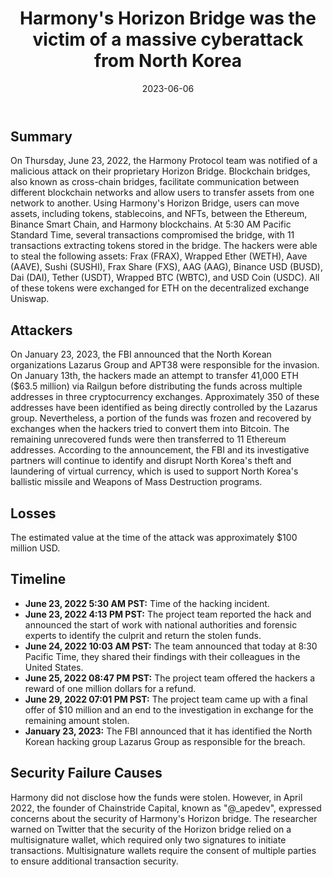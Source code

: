 ﻿---
date: 2023-06-06
custodians: Harmony’s Horizon
categories: Bridge Hack
title: Harmony's Horizon Bridge was the victim of a massive cyberattack from North Korea
---

## Summary

On Thursday, June 23, 2022, the Harmony Protocol team was notified of a malicious attack on their proprietary Horizon Bridge. Blockchain bridges, also known as cross-chain bridges, facilitate communication between different blockchain networks and allow users to transfer assets from one network to another. Using Harmony's Horizon Bridge, users can move assets, including tokens, stablecoins, and NFTs, between the Ethereum, Binance Smart Chain, and Harmony blockchains.
At 5:30 AM Pacific Standard Time, several transactions compromised the bridge, with 11 transactions extracting tokens stored in the bridge. The hackers were able to steal the following assets: Frax (FRAX), Wrapped Ether (WETH), Aave (AAVE), Sushi (SUSHI), Frax Share (FXS), AAG (AAG), Binance USD (BUSD), Dai (DAI), Tether (USDT), Wrapped BTC (WBTC), and USD Coin (USDC). All of these tokens were exchanged for ETH on the decentralized exchange Uniswap.

## Attackers

On January 23, 2023, the FBI announced that the North Korean organizations Lazarus Group and APT38 were responsible for the invasion. On January 13th, the hackers made an attempt to transfer 41,000 ETH ($63.5 million) via Railgun before distributing the funds across multiple addresses in three cryptocurrency exchanges. Approximately 350 of these addresses have been identified as being directly controlled by the Lazarus group.
Nevertheless, a portion of the funds was frozen and recovered by exchanges when the hackers tried to convert them into Bitcoin. The remaining unrecovered funds were then transferred to 11 Ethereum addresses.
According to the announcement, the FBI and its investigative partners will continue to identify and disrupt North Korea's theft and laundering of virtual currency, which is used to support North Korea's ballistic missile and Weapons of Mass Destruction programs.

## Losses

The estimated value at the time of the attack was approximately $100 million USD.

## Timeline

- **June 23, 2022 5:30 AM PST:** Time of the hacking incident.
- **June 23, 2022 4:13 PM PST:** The project team reported the hack and announced the start of work with national authorities and forensic experts to identify the culprit and return the stolen funds.
- **June 24, 2022 10:03 AM PST:** The team announced that today at 8:30 Pacific Time, they shared their findings with their colleagues in the United States.
- **June 25, 2022 08:47 PM PST:** The project team offered the hackers a reward of one million dollars for a refund.
- **June 29, 2022 07:01 PM PST:** The project team came up with a final offer of $10 million and an end to the investigation in exchange for the remaining amount stolen.
- **January 23, 2023:** The FBI announced that it has identified the North Korean hacking group Lazarus Group as responsible for the breach.

## Security Failure Causes

Harmony did not disclose how the funds were stolen. However, in April 2022, the founder of Chainstride Capital, known as "@_apedev", expressed concerns about the security of Harmony's Horizon bridge. The researcher warned on Twitter that the security of the Horizon bridge relied on a multisignature wallet, which required only two signatures to initiate transactions. Multisignature wallets require the consent of multiple parties to ensure additional transaction security.
